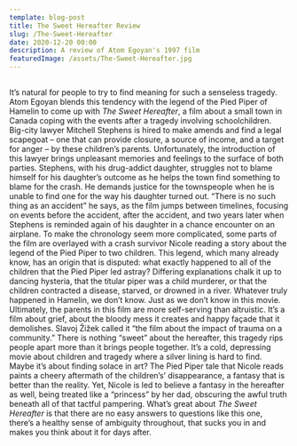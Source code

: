 ```yaml
---
template: blog-post
title: The Sweet Hereafter Review
slug: /The-Sweet-Hereafter
date: 2020-12-20 00:00
description: A review of Atom Egoyan's 1997 film
featuredImage: /assets/The-Sweet-Hereafter.jpg
---
```


## 

It’s natural for people to try to find meaning for such a senseless tragedy. Atom Egoyan blends this tendency with the legend of the Pied Piper of Hamelin to come up with *The Sweet Hereafter*, a film about a small town in Canada coping with the events after a tragedy involving schoolchildren. Big-city lawyer Mitchell Stephens is hired to make amends and find a legal scapegoat – one that can provide closure, a source of income, and a target for anger – by these children’s parents. Unfortunately, the introduction of this lawyer brings unpleasant memories and feelings to the surface of both parties. Stephens, with his drug-addict daughter, struggles not to blame himself for his daughter’s outcome as he helps the town find something to blame for the crash. He demands justice for the townspeople when he is unable to find one for the way his daughter turned out. “There is no such thing as an accident” he says, as the film jumps between timelines, focusing on events before the accident, after the accident, and two years later when Stephens is reminded again of his daughter in a chance encounter on an airplane.
To make the chronology seem more complicated, some parts of the film are overlayed with a crash survivor Nicole reading a story about the legend of the Pied Piper to two children. This legend, which many already know, has an origin that is disputed: what exactly happened to all of the children that the Pied Piper led astray? Differing explanations chalk it up to dancing hysteria, that the titular piper was a child murderer, or that the children contracted a disease, starved, or drowned in a river. Whatever truly happened in Hamelin, we don’t know. Just as we don’t know in this movie. Ultimately, the parents in this film are more self-serving than altruistic. It’s a film about grief, about the bloody mess it creates and happy façade that it demolishes. Slavoj Žižek called it “the film about the impact of trauma on a community.” There is nothing “sweet” about the hereafter, this tragedy rips people apart more than it brings people together. It’s a cold, depressing movie about children and tragedy where a silver lining is hard to find. Maybe it’s about finding solace in art? The Pied Piper tale that Nicole reads paints a cheery aftermath of the children’s’ disappearance, a fantasy that is better than the reality. Yet, Nicole is led to believe a fantasy in the hereafter as well, being treated like a “princess” by her dad, obscuring the awful truth beneath all of that tactful pampering. What’s great about *The Sweet Hereafter* is that there are no easy answers to questions like this one, there’s a healthy sense of ambiguity throughout, that sucks you in and makes you think about it for days after.